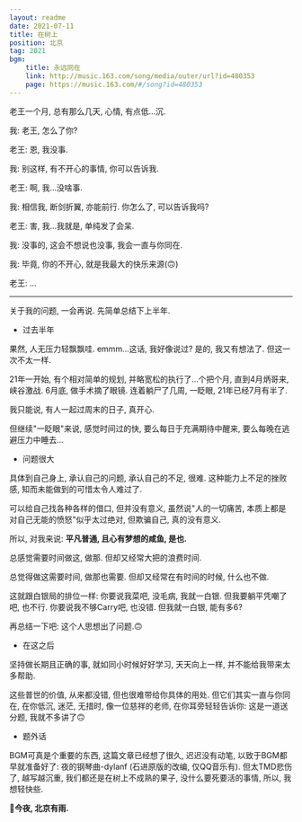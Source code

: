 ```yaml
---
layout: readme
date: 2021-07-11
title: 在树上
position: 北京
tag: 2021
bgm:
    title: 永远同在
    link: http://music.163.com/song/media/outer/url?id=480353
    page: https://music.163.com/#/song?id=480353
---
```


老王一个月, 总有那么几天, 心情, 有点低...沉.

我: 老王, 怎么了你?

老王: 恩, 我没事.

我: 别这样, 有不开心的事情, 你可以告诉我.

老王: 啊, 我...没啥事.

我: 相信我, 断剑折翼, 亦能前行. 你怎么了, 可以告诉我吗?

老王: 害, 我...我就是, 单纯发了会呆.

我: 没事的, 这会不想说也没事, 我会一直与你同在.

我: 毕竟, 你的不开心, 就是我最大的快乐来源(🙃)

老王: ...

---

关于我的问题, 一会再说. 先简单总结下上半年.

- 过去半年

果然, 人无压力轻飘飘哇. emmm...这话, 我好像说过? 是的, 我又有想法了. 但这一次不太一样.

21年一开始, 有个相对简单的规划, 并略宽松的执行了...个把个月, 直到4月炳哥来, 峡谷激战. 6月底, 做手术摘了眼镜. 连着躺尸了几周, 一眨眼, 21年已经7月有半了.

我只能说, 有人一起过周末的日子, 真开心.

但继续"一眨眼"来说, 感觉时间过的快, 要么每日于充满期待中醒来, 要么每晚在逃避压力中睡去...

- 问题很大

具体到自己身上, 承认自己的问题,  承认自己的不足, 很难. 这种能力上不足的挫败感, 知而未能做到的可惜太令人难过了.

可以给自己找各种各样的借口, 但并没有意义, 虽然说"人的一切痛苦, 本质上都是对自己无能的愤怒"似乎太过绝对, 但欺骗自己, 真的没有意义.

所以, 对我来说: **平凡普通, 且心有梦想的咸鱼, 是也.**

总感觉需要时间做这, 做那. 但却又经常大把的浪费时间.

总觉得做这需要时间, 做那也需要. 但却又经常在有时间的时候, 什么也不做.

这就跟白银局的排位一样: 你要说我菜吧, 没毛病, 我就一白银. 但我要躺平凭嘲了吧, 也不行. 你要说我不够Carry吧, 也没错. 但我就一白银, 能有多6?

再总结一下吧: 这个人思想出了问题.🙃

- 在这之后

坚持做长期且正确的事, 就如同小时候好好学习, 天天向上一样, 并不能给我带来太多帮助.

这些普世的价值, 从来都没错, 但也很难带给你具体的用处. 但它们其实一直与你同在, 在你低沉, 迷茫, 无措时, 像一位慈祥的老师, 在你耳旁轻轻告诉你: 这是一道送分题, 我就不多讲了🙃

- 题外话

BGM可真是个重要的东西, 这篇文章已经想了很久, 迟迟没有动笔, 以致于BGM都早就准备好了: 夜的钢琴曲-dylanf (石进原版的改编, 仅QQ音乐有). 但太TMD悲伤了, 越写越沉重, 我们都还是在树上不成熟的果子, 没什么要死要活的事情, 所以, 我想轻快些.

**今夜, 北京有雨.**
